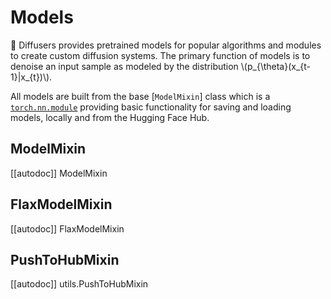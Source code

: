 # Models

🤗 Diffusers provides pretrained models for popular algorithms and modules to create custom diffusion systems. The primary function of models is to denoise an input sample as modeled by the distribution \\(p_{\theta}(x_{t-1}|x_{t})\\).

All models are built from the base [`ModelMixin`] class which is a [`torch.nn.module`](https://pytorch.org/docs/stable/generated/torch.nn.Module.html) providing basic functionality for saving and loading models, locally and from the Hugging Face Hub.

## ModelMixin
[[autodoc]] ModelMixin

## FlaxModelMixin

[[autodoc]] FlaxModelMixin

## PushToHubMixin

[[autodoc]] utils.PushToHubMixin